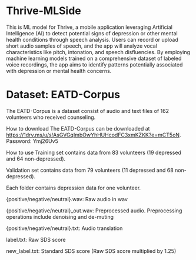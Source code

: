 # Thrive-MLSide
This is ML model for Thrive, a mobile application leveraging Artificial Intelligence (AI) to detect potential signs of depression or other mental health conditions through speech analysis. Users can record or upload short audio samples of speech, and the app will analyze vocal characteristics like pitch, intonation, and speech disfluencies. By employing machine learning models trained on a comprehensive dataset of labeled voice recordings, the app aims to identify patterns potentially associated with depression or mental health concerns. 

# Dataset: EATD-Corpus
The EATD-Corpus is a dataset consist of audio and text files of 162 volunteers who received counseling.

How to download
The EATD-Corpus can be downloaded at https://1drv.ms/u/s!AsGVGqImbOwYhHUHcodFC3xmKZKK?e=mCT5oN. 
Password: Ymj26Uv5

How to use
Training set contains data from 83 volunteers (19 depressed and 64 non-depressed).

Validation set contains data from 79 volunteers (11 depressed and 68 non-depressed).

Each folder contains depression data for one volunteer.

{positive/negative/neutral}.wav: Raw audio in wav

{positive/negative/neutral}_out.wav: Preprocessed audio. Preprocessing operations include denoising and de-muting

{positive/negative/neutral}.txt: Audio translation

label.txt: Raw SDS score

new_label.txt: Standard SDS score (Raw SDS score multiplied by 1.25)

